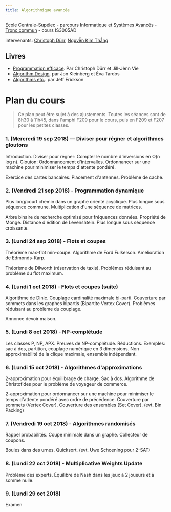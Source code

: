 ```yaml
---
title: Algorithmique avancée
---
```


École Centrale-Supélec - parcours Informatique et Systèmes Avancés - [Tronc commun](http://www.isia.ecp.fr/welcome_to_www_ecp_fr_cms_site_isia/isia___formation/cours_tronc_commun) - cours IS3005AD

intervenants: [Christoph Dürr](http://www-desir.lip6.fr/~durrc/), [Nguyễn Kim Thắng](https://www.ibisc.univ-evry.fr/~thang/)

## Livres

- [Programmation efficace](http://tryalgo.org/book/). Par Christoph Dürr et Jill-Jênn Vie
- [Algorithm Design](http://www.cs.princeton.edu/~wayne/kleinberg-tardos/). par Jon Kleinberg et Éva Tardos
- [Algorithms etc.](http://jeffe.cs.illinois.edu/teaching/algorithms/). par Jeff Erickson

# Plan du cours

> Ce plan peut être sujet à des ajustements.
> Toutes les séances sont de 8h30 à 11h45, dans l'amphi F209 pour le cours, puis en F209 et F207 pour les petites classes.

### 1. (Mercredi 19 sep 2018) — Diviser pour régner et algorithmes gloutons

Introduction.  Diviser pour régner: Compter le nombre d'inversions en O(n log n).
Glouton: Ordonnancement d'intervalles.  Ordonnancer sur une machine pour minimiser le temps d'attente pondéré.

Exercice des cartes bancaires.
Placement d'antennes.
Problème de cache.

### 2. (Vendredi 21 sep 2018) - Programmation dynamique

Plus long/court chemin dans un graphe orienté acyclique.
Plus longue sous séquence commune.
Multiplication d'une séquence de matrices.

Arbre binaire de recherche optimisé pour fréquences données. Propriété de Monge.
Distance d'édition de Levenshtein.
Plus longue sous séquence croissante.


### 3. (Lundi 24 sep 2018) - Flots et coupes

Théorème max-flot min-coupe.
Algorithme de Ford Fulkerson.
Amélioration de Edmonds-Karp.

Théorème de Dilworth (réservation de taxis).
Problèmes réduisant au problème du flot maximum.

### 4. (Lundi 1 oct 2018) - Flots et coupes (suite)

Algorithme de Dinic.
Couplage cardinalité maximale bi-parti.
Couverture par sommets dans les graphes bipartis (Bipartite Vertex Cover).
Problèmes réduisant au problème du couplage.

Annonce devoir maison.

### 5. (Lundi 8 oct 2018) - NP-complétude

Les classes P, NP, APX.  Preuves de NP-complétude.
Réductions.
Exemples: sac à dos, partition, couplage numérique en 3 dimensions.
Non approximabilité de la clique maximale, ensemble indépendant.

### 6. (Lundi 15 oct 2018) - Algorithmes d'approximations

2-approximation pour équilibrage de charge.
Sac à dos.
Algorithme de Christofides pour le problème de voyageur de commerce.

2-approximation pour ordonnancer sur une machine pour minimiser le temps d'attente pondéré avec ordre de précédence.
Couverture par sommets (Vertex Cover).
Couverture des ensembles (Set Cover).
(evt. Bin Packing)

### 7. (Vendredi 19 oct 2018) - Algorithmes randomisés

Rappel probabilités.
Coupe minimale dans un graphe.
Collecteur de coupons.

Boules dans des urnes.
Quicksort. (evt. Uwe Schoening pour 2-SAT)

### 8. (Lundi 22 oct 2018) - Multiplicative Weights Update

Problème des experts.
Équilibre de Nash dans les jeux à 2 joueurs et à somme nulle.

### 9. (Lundi 29 oct 2018)

Examen
